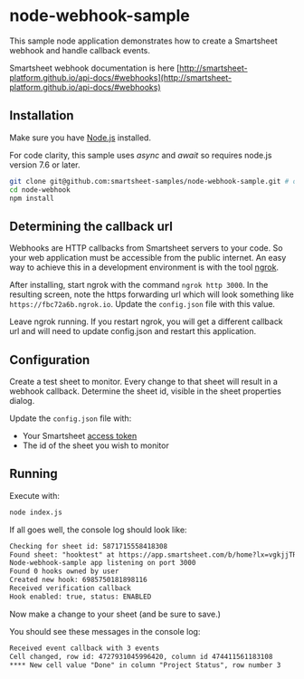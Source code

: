 # node-webhook-sample

This sample node application demonstrates how to create a Smartsheet webhook and handle callback events.

Smartsheet webhook documentation is here [http://smartsheet-platform.github.io/api-docs/#webhooks](http://smartsheet-platform.github.io/api-docs/#webhooks)

## Installation

Make sure you have [Node.js](http://nodejs.org/) installed.

For code clarity, this sample uses _async_ and _await_ so requires node.js version 7.6 or later.

```sh
git clone git@github.com:smartsheet-samples/node-webhook-sample.git # or clone your own fork
cd node-webhook
npm install
```

## Determining the callback url

Webhooks are HTTP callbacks from Smartsheet servers to your code. So your web application must be accessible from the
public internet. An easy way to achieve this in a development environment is with the tool [ngrok](https://ngrok.com/).

After installing, start ngrok with the command `ngrok http 3000`. In the resulting screen, note the https forwarding url
which will look something like `https://fbc72a6b.ngrok.io`.
Update the `config.json` file with this value.

Leave ngrok running. If you restart ngrok, you will get a different callback url and will need to update config.json and
restart this application.

## Configuration

Create a test sheet to monitor. Every change to that sheet will result in a webhook callback. Determine the sheet id,
visible in the sheet properties dialog.

Update the `config.json` file with:

* Your Smartsheet [access token](http://smartsheet-platform.github.io/api-docs/#authentication-and-access-tokens)
* The id of the sheet you wish to monitor

## Running

Execute with:

```sh
node index.js
```

If all goes well, the console log should look like:

```txt
Checking for sheet id: 5871715558418308
Found sheet: "hooktest" at https://app.smartsheet.com/b/home?lx=vgkjjTRxWm1o2WxcUNEHQ
Node-webhook-sample app listening on port 3000
Found 0 hooks owned by user
Created new hook: 6985750181898116
Received verification callback
Hook enabled: true, status: ENABLED
```

Now make a change to your sheet (and be sure to save.)

You should see these messages in the console log:

```txt
Received event callback with 3 events
Cell changed, row id: 4727931045996420, column id 474411561183108
**** New cell value "Done" in column "Project Status", row number 3
```
